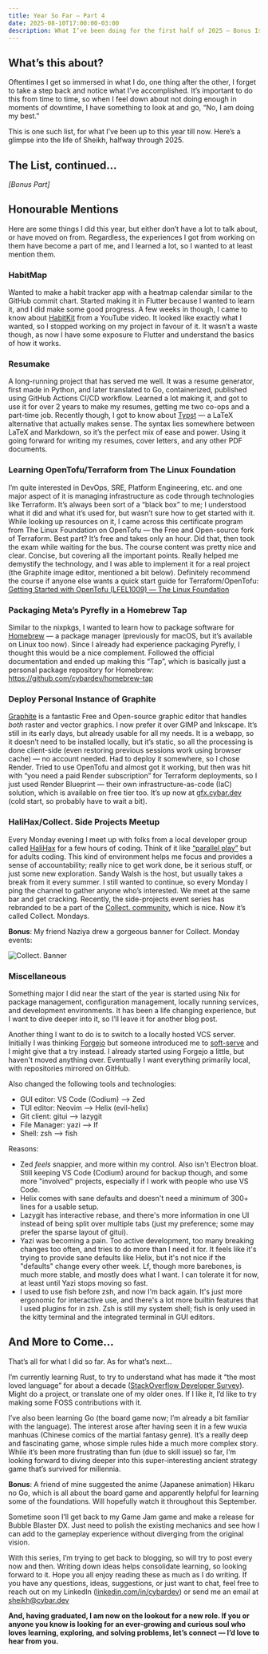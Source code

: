```yaml
---
title: Year So Far — Part 4
date: 2025-08-10T17:00:00-03:00
description: What I’ve been doing for the first half of 2025 — Bonus Issue
---
```


## What’s this about?

Oftentimes I get so immersed in what I do, one thing after the other, I forget to take a step back and notice what I’ve accomplished. It’s important to do this from time to time, so when I feel down about not doing enough in moments of downtime, I have something to look at and go, “No, I am doing my best.”

This is one such list, for what I’ve been up to this year till now. Here’s a glimpse into the life of Sheikh, halfway through 2025.

## The List, continued...

_[Bonus Part]_

## Honourable Mentions

Here are some things I did this year, but either don’t have a lot to talk about, or have moved on from. Regardless, the experiences I got from working on them have become a part of me, and I learned a lot, so I wanted to at least mention them.

### HabitMap

Wanted to make a habit tracker app with a heatmap calendar similar to the GitHub commit chart. Started making it in Flutter because I wanted to learn it, and I did make some good progress. A few weeks in though, I came to know about [HabitKit](https://www.habitkit.app/) from a YouTube video. It looked like exactly what I wanted, so I stopped working on my project in favour of it. It wasn’t a waste though, as now I have some exposure to Flutter and understand the basics of how it works.

### Resumake

A long-running project that has served me well. It was a resume generator, first made in Python, and later translated to Go, containerized, published using GitHub Actions CI/CD workflow. Learned a lot making it, and got to use it for over 2 years to make my resumes, getting me two co-ops and a part-time job. Recently though, I got to know about [Typst](https://typst.app/) — a LaTeX alternative that actually makes sense. The syntax lies somewhere between LaTeX and Markdown, so it’s the perfect mix of ease and power. Using it going forward for writing my resumes, cover letters, and any other PDF documents.

### Learning OpenTofu/Terraform from The Linux Foundation

I’m quite interested in DevOps, SRE, Platform Engineering, etc. and one major aspect of it is managing infrastructure as code through technologies like Terraform. It’s always been sort of a “black box” to me; I understood what it did and what it’s used for, but wasn’t sure how to get started with it. While looking up resources on it, I came across this certificate program from The Linux Foundation on OpenTofu — the Free and Open-source fork of Terraform. Best part? It’s free and takes only an hour. Did that, then took the exam while waiting for the bus. The course content was pretty nice and clear. Concise, but covering all the important points. Really helped me demystify the technology, and I was able to implement it for a real project (the Graphite image editor, mentioned a bit below). Definitely recommend the course if anyone else wants a quick start guide for Terraform/OpenTofu: [Getting Started with OpenTofu (LFEL1009) — The Linux Foundation](https://training.linuxfoundation.org/express-learning/getting-started-with-opentofu-lfel1009/)

### Packaging Meta’s Pyrefly in a Homebrew Tap

Similar to the nixpkgs, I wanted to learn how to package software for [Homebrew](https://brew.sh) — a package manager (previously for macOS, but it’s available on Linux too now). Since I already had experience packaging Pyrefly, I thought this would be a nice complement. Followed the official documentation and ended up making this “Tap”, which is basically just a personal package repository for Homebrew: <https://github.com/cybardev/homebrew-tap>

### Deploy Personal Instance of Graphite

[Graphite](https://github.com/GraphiteEditor/Graphite) is a fantastic Free and Open-source graphic editor that handles _both_ raster and vector graphics. I now prefer it over GIMP and Inkscape. It’s still in its early days, but already usable for all my needs. It is a webapp, so it doesn’t need to be installed locally, but it’s static, so all the processing is done client-side (even restoring previous sessions work using browser cache) — no account needed. Had to deploy it somewhere, so I chose Render. Tried to use OpenTofu and almost got it working, but then was hit with “you need a paid Render subscription” for Terraform deployments, so I just used Render Blueprint — their own infrastructure-as-code (IaC) solution, which is available on free tier too. It’s up now at [gfx.cybar.dev](https://gfx.cybar.dev) (cold start, so probably have to wait a bit).

### HaliHax/Collect. Side Projects Meetup

Every Monday evening I meet up with folks from a local developer group called [HaliHax](https://www.halihax.com/) for a few hours of coding. Think of it like [“parallel play”](https://en.m.wikipedia.org/wiki/Parallel_play) but for adults coding. This kind of environment helps me focus and provides a sense of accountability; really nice to get work done, be it serious stuff, or just some new exploration. Sandy Walsh is the host, but usually takes a break from it every summer. I still wanted to continue, so every Monday I ping the channel to gather anyone who’s interested. We meet at the same bar and get cracking. Recently, the side-projects event series has rebranded to be a part of the [Collect. community](https://www.collecthalifax.org/), which is nice. Now it’s called Collect. Mondays.

**Bonus**: My friend Naziya drew a gorgeous banner for Collect. Monday events:

![Collect. Banner](/_assets/images/blog/collect-banner.png)

### Miscellaneous

Something major I did near the start of the year is started using Nix for package management, configuration management, locally running services, and development environments. It has been a life changing experience, but I want to dive deeper into it, so I’ll leave it for another blog post.

Another thing I want to do is to switch to a locally hosted VCS server. Initially I was thinking [Forgejo](https://forgejo.org/) but someone introduced me to [soft-serve](https://github.com/charmbracelet/soft-serve) and I might give that a try instead. I already started using Forgejo a little, but haven't moved anything over. Eventually I want everything primarily local, with repositories mirrored on GitHub.

Also changed the following tools and technologies:
- GUI editor: VS Code (Codium) —> Zed
- TUI editor: Neovim —> Helix (evil-helix)
- Git client: gitui —> lazygit
- File Manager: yazi —> lf
- Shell: zsh —> fish

Reasons:
- Zed _feels_ snappier, and more within my control. Also isn't Electron bloat. Still keeping VS Code (Codium) around for backup though, and some more "involved" projects, especially if I work with people who use VS Code.
- Helix comes with sane defaults and doesn't need a minimum of 300+ lines for a usable setup.
- Lazygit has interactive rebase, and there's more information in one UI instead of being split over multiple tabs (just my preference; some may prefer the sparse layout of gitui).
- Yazi was becoming a pain. Too active development, too many breaking changes too often, and tries to do more than I need it for. It feels like it's trying to provide sane defaults like Helix, but it's not nice if the "defaults" change every other week. Lf, though more barebones, is much more stable, and mostly does what I want. I can tolerate it for now, at least until Yazi stops moving so fast.
- I used to use fish before zsh, and now I'm back again. It's just more ergonomic for interactive use, and there's a lot more builtin features that I used plugins for in zsh. Zsh is still my system shell; fish is only used in the kitty terminal and the integrated terminal in GUI editors.

## And More to Come…

That’s all for what I did so far. As for what’s next…

I’m currently learning Rust, to try to understand what has made it “the most loved language” for about a decade ([StackOverflow Developer Survey](https://survey.stackoverflow.co/2025/technology#admired-and-desired-language-desire-admire)). Might do a project, or translate one of my older ones. If I like it, I’d like to try making some FOSS contributions with it.

I’ve also been learning Go (the board game now; I’m already a bit familiar with the language). The interest arose after having seen it in a few wuxia manhuas (Chinese comics of the martial fantasy genre). It’s a really deep and fascinating game, whose simple rules hide a much more complex story. While it’s been more frustrating than fun (due to skill issue) so far, I’m looking forward to diving deeper into this super-interesting ancient strategy game that’s survived for millennia.

**Bonus**: A friend of mine suggested the anime (Japanese animation) Hikaru no Go, which is all about the board game and apparently helpful for learning some of the foundations. Will hopefully watch it throughout this September.

Sometime soon I’ll get back to my Game Jam game and make a release for Bubble Blaster DX. Just need to polish the existing mechanics and see how I can add to the gameplay experience without diverging from the original vision.

With this series, I’m trying to get back to blogging, so will try to post every now and then. Writing down ideas helps consolidate learning, so looking forward to it. Hope you all enjoy reading these as much as I do writing. If you have any questions, ideas, suggestions, or just want to chat, feel free to reach out on my LinkedIn ([linkedin.com/in/cybardev](https://www.linkedin.com/in/cybardev)) or send me an email at [sheikh@cybar.dev](mailto:sheikh@cybar.dev)

**And, having graduated, I am now on the lookout for a new role. If you or anyone you know is looking for an ever-growing and curious soul who loves learning, exploring, and solving problems, let’s connect — I’d love to hear from you.**
